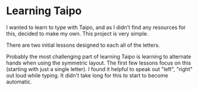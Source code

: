 # Learning Taipo

I wanted to learn to type with Taipo, and as I didn't find any resources for this, decided to make
my own.  This project is very simple.

There are two initial lessons designed to each all of the letters.

Probably the most challenging part of learning Taipo is learning to alternate hands when using the
symmetric layout.  The first few lessons focus on this (starting with just a single letter).  I
found it helpful to speak out "left", "right" out loud while typing.  It didn't take long for this
to start to become automatic.
